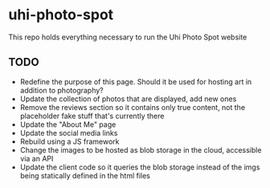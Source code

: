 # uhi-photo-spot
 This repo holds everything necessary to run the Uhi Photo Spot website

## TODO
- Redefine the purpose of this page. Should it be used for hosting art in addition to photography?
- Update the collection of photos that are displayed, add new ones
- Remove the reviews section so it contains only true content, not the placeholder fake stuff that's currently there
- Update the "About Me" page
- Update the social media links
- Rebuild using a JS framework
- Change the images to be hosted as blob storage in the cloud, accessible via an API
- Update the client code so it queries the blob storage instead of the imgs being statically defined in the html files